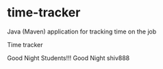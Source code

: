 # time-tracker
Java (Maven) application for tracking time on the job

Time tracker

Good Night Students!!!
Good Night shiv888
